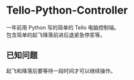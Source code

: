 # Tello-Python-Controller  
一年前用 Python 写的简单的 Tello 电脑控制端。  
包含简单的起飞降落前进后退紧急停浆等。  
## 已知问题  
起飞和降落后要等待一段时间才可以继续操作。
